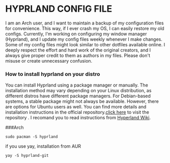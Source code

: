# HYPRLAND CONFIG FILE

I am an Arch user, and I want to maintain a backup of my configuration files for convenience. This way, if I ever crash my OS, I can easily restore my old configs. Currently, I'm working on configuring my window manager (Hyprland), and I update my config files weekly whenever I make changes. Some of my config files might look similar to other dotfiles available online. I deeply respect the effort and hard work of the original creators, and I always give proper credit to them as authors in my files. Please don't misuse or create unnecessary confusion.

### How to install hyprland on your distro

You can install Hyprland using a package manager or manually. The installation method may vary depending on your Linux distribution, as different distros have different package managers. For Debian-based systems, a stable package might not always be available. However, there are options for Ubuntu users as well. You can find more details and installation instructions in the official repository.[click here](https://github.com/JaKooLit/Debian-Hyprland) to visit the repository .
I recomand you to read instructions from [Hyperland Wiki](https://wiki.hypr.land/Getting-Started/Installation/).

###Arch
```
sudo pacman -S hyprland
```
if you use yay, installation from AUR
```
yay -S hyprland-git
```

